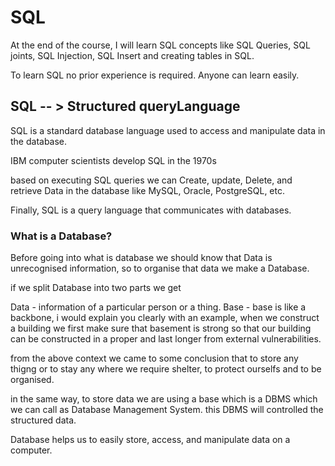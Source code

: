 # SQL

At the end of the course, I will learn SQL concepts like SQL Queries, SQL joints, SQL Injection, SQL Insert and creating tables in SQL.

To learn SQL no prior experience is required. Anyone can learn easily. 

## SQL -- > Structured queryLanguage

SQL is a standard database language used to access and manipulate data in the database.

IBM computer scientists develop SQL in the 1970s

based on executing SQL queries  we can Create, update, Delete, and retrieve Data in the database like MySQL, Oracle, PostgreSQL, etc.

Finally, SQL is a query language that communicates with databases.

### What is a Database?

Before going into what is database we should know that Data is unrecognised information, so to organise that data we make a Database.

if we split Database into two parts we get

Data - information of a particular person or a thing.
Base - base is like a backbone, i would explain you clearly with an example, when we construct a building we first make sure that basement is strong so that our building can be constructed in a proper and last longer from external vulnerabilities.

from the above context we came to some conclusion that to store any thigng or to stay any where we require shelter, to protect ourselfs and to be organised.

in the same way, to store data we are using a base which is a DBMS which we can call as Database Management System. this DBMS will controlled the structured data.

Database helps us to easily store, access, and manipulate data on a computer.






